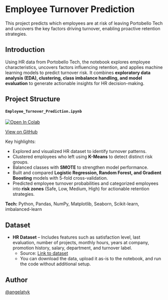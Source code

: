 # Employee Turnover Prediction
This project predicts which employees are at risk of leaving Portobello Tech and uncovers the key factors driving turnover, enabling proactive retention strategies.

## Introduction
Using HR data from Portobello Tech, the notebook explores employee characteristics, uncovers factors influencing retention, and applies machine learning models to predict turnover risk. It combines **exploratory data analysis (EDA), clustering, class imbalance handling, and model evaluation** to generate actionable insights for HR decision-making.

## Project Structure

#### `Employee_Turnover_Prediction.ipynb`  
[![Open In Colab](https://colab.research.google.com/assets/colab-badge.svg)](https://colab.research.google.com/drive/1J4uc5aWQWFoA-xMGt0mOediZGPt5BVWJ?usp=sharing)

[View on GitHub](https://github.com/angelatyk/employee-turnover/blob/main/Employee_Turnover_Prediction.ipynb)

Key highlights:  

- Explored and visualized HR dataset to identify turnover patterns.
- Clustered employees who left using **K-Means** to detect distinct risk groups.  
- Balanced classes with **SMOTE** to strengthen model performance.  
- Built and compared **Logistic Regression, Random Forest, and Gradient Boosting** models with 5-fold cross-validation. 
- Predicted employee turnover probabilities and categorized employees into **risk zones** (Safe, Low, Medium, High) for actionable retention strategies.

**Tech:** Python, Pandas, NumPy, Matplotlib, Seaborn, Scikit-learn, imbalanced-learn

## Dataset
- **HR Dataset** – Includes features such as satisfaction level, last evaluation, number of projects, monthly hours, years at company, promotion history, salary, department, and turnover label.
    - Source: [Link to dataset](https://github.com/angelatyk/employee-turnover/blob/main/data/HR_comma_sep.csv)
    - You can download the data, upload it as-is to the notebook, and run the code without additional setup.

## Author
[@angelatyk](https://www.github.com/angelatyk)
